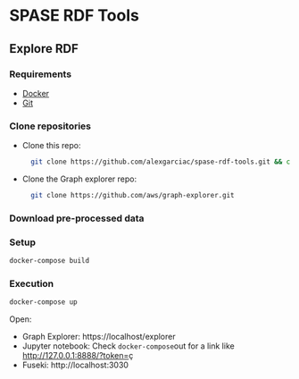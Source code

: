 # SPASE RDF Tools

## Explore RDF

### Requirements

- [Docker](https://docs.docker.com/get-docker/)
- [Git](https://git-scm.com/download/mac)

### Clone repositories

- Clone this repo:
  ```bash 
    git clone https://github.com/alexgarciac/spase-rdf-tools.git && cd spase-rdf-tools
  ```
- Clone the Graph explorer repo:
  ```bash 
    git clone https://github.com/aws/graph-explorer.git
  ```

### Download pre-processed data




### Setup

```bash
docker-compose build
```

### Execution
```bash
docker-compose up
```

Open:

-  Graph Explorer: https://localhost/explorer
-  Jupyter notebook: Check `docker-compose`out for a link like http://127.0.0.1:8888/?token=<token>ç
-  Fuseki: http://localhost:3030

